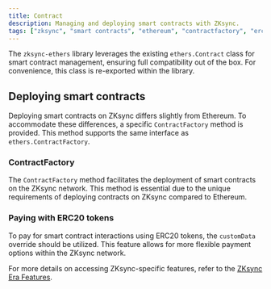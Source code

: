 ```yaml
---
title: Contract
description: Managing and deploying smart contracts with ZKsync.
tags: ["zksync", "smart contracts", "ethereum", "contractfactory", "erc20 tokens"]
---
```


The `zksync-ethers` library leverages the existing `ethers.Contract` class for smart contract management, ensuring
full compatibility out of the box. For convenience, this class is re-exported within the library.

## Deploying smart contracts

Deploying smart contracts on ZKsync differs slightly from Ethereum. To accommodate these differences, a
specific `ContractFactory` method is provided. This method supports the same interface as `ethers.ContractFactory`.

### ContractFactory

The `ContractFactory` method facilitates the deployment of smart contracts on the ZKsync network. This method is
essential due to the unique requirements of deploying contracts on ZKsync compared to Ethereum.

### Paying with ERC20 tokens

To pay for smart contract interactions using ERC20 tokens, the `customData` override should be utilized. This
feature allows for more flexible payment options within the ZKsync network.

For more details on accessing ZKsync-specific features, refer to the [ZKsync Era Features](/sdk/js/ethers/guides/features).
